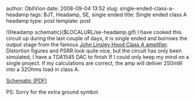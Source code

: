 author: ObliVion
date: 2008-09-04 13:52
slug: single-ended-class-a-headamp
tags: BJT, Headamp, SE, single ended
title: Single ended class A headamp
type: post
template: post
 

!{Headamp schematic}($LOCALURL/se-headamp.gif)
I have cooked this circuit up during the last couple of days, it is
single ended and borrows the output stage from the famous [John Linsley
Hood Class A amplifier](http://www.tcaas.btinternet.co.uk/). Distortion
figures and PSRR look quite nice, but the circuit has only been
simulated, I have a TDA1545 DAC to finish If I could only keep my
mind on a single project. If my calculations are correct, the amp will deliver 
250mW into a 32Ohms load in class A.

[Schematic (PDF)]($LOCALURL/se-headamp.pdf)

PS: Sorry for the extra ground symbol.
